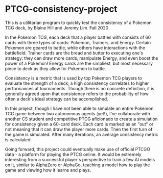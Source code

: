 # PTCG-consistency-project
This is a utilitarian program to quickly test the consistency of a Pokemon TCG deck, by Blaine Hill and Jeremy Lim. Fall 2020

In the Pokemon TCG, each deck that a player battles with consists of 60 cards with three types of cards: Pokemon, Trainers, and Energy. Certain Pokemon are geared to battle, while others have interactions with the battlefield. Trainer cards are the bread and butter to executing one's strategy: they can draw more cards, manipulate Energy, and even boost the power of a Pokemon! Energy cards are the simpliest, but most necessary piece to deck as they allow for Pokemon to battle.

Consistency is a metric that is used by top Pokemon TCG players to evaluate the strength of a deck; a high consistency correlates to higher performances at tournaments. Though there is no concrete definition, it is generally agreed upon that consistency refers to the probability of how often a deck's ideal strategy can be accomplished.

In this project, though I have not been able to simulate an entire Pokemon TCG game between two autonomous agents (yet!), I've collaborate with another CS student and competitive PTCG aficionado to create a simulation for consistency given a 60-card deck. Each card is marked as an "out" or not meaning that it can draw the player more cards. Then the first turn of the game is simulated. After many iterations, an average consistency metric is calculated.

Going forward, this project could eventually make use of official PTCGO data - a platform for playing the PTCG online. It would be extremely interesting from a successful player's perspective to train a few AI models on it, similar to AlphaZero or AlphaGo, teaching a model how to play the game and viewing how it learns and plays.

